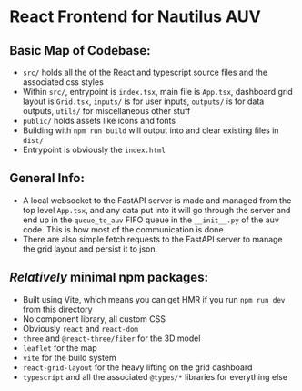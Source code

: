 # React Frontend for Nautilus AUV
## Basic Map of Codebase:
* `src/` holds all the of the React and typescript source files and the associated css styles
* Within `src/`, entrypoint is `index.tsx`, main file is `App.tsx`, dashboard grid layout is `Grid.tsx`, `inputs/` is for user inputs, `outputs/` is for data outputs, `utils/` for miscellaneous other stuff
* `public/` holds assets like icons and fonts
* Building with `npm run build` will output into and clear existing files in `dist/`
* Entrypoint is obviously the `index.html`

## General Info:
* A local websocket to the FastAPI server is made and managed from the top level `App.tsx`, and any data put into it will go through the server and end up in the `queue_to_auv` FIFO queue in the `__init__.py` of the auv code. This is how most of the communication is done.
* There are also simple fetch requests to the FastAPI server to manage the grid layout and persist it to json.

## *Relatively* minimal npm packages:
* Built using Vite, which means you can get HMR if you run `npm run dev` from this directory
* No component library, all custom CSS
* Obviously `react` and `react-dom`
* `three` and `@react-three/fiber` for the 3D model
* `leaflet` for the map
* `vite` for the build system
* `react-grid-layout` for the heavy lifting on the grid dashboard
* `typescript` and all the associated `@types/*` libraries for everything else
